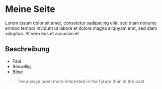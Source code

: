 # Meine Seite
Lorem ipsum dolor sit amet, consetetur sadipscing elitr, sed diam nonumy eirmod tempor invidunt ut labore et dolore magna aliquyam erat, sed diam voluptua. At vero eos et accusam et

## Beschreibung
* Faul
* Böswillig
* Böse

> I’ve always been more interested
> in the future than in the past
